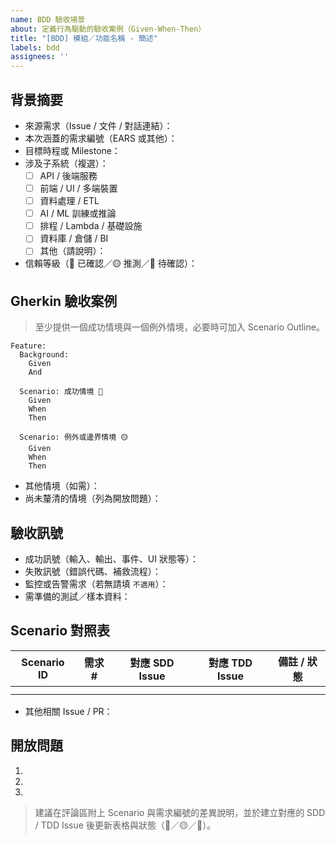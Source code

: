 ```yaml
---
name: BDD 驗收場景
about: 定義行為驅動的驗收案例（Given-When-Then）
title: "[BDD] 模組／功能名稱 - 簡述"
labels: bdd
assignees: ''
---
```


## 背景摘要
- 來源需求（Issue / 文件 / 對話連結）：
- 本次涵蓋的需求編號（EARS 或其他）：
- 目標時程或 Milestone：
- 涉及子系統（複選）：
  - [ ] API / 後端服務
  - [ ] 前端 / UI / 多端裝置
  - [ ] 資料處理 / ETL
  - [ ] AI / ML 訓練或推論
  - [ ] 排程 / Lambda / 基礎設施
  - [ ] 資料庫 / 倉儲 / BI
  - [ ] 其他（請說明）：
- 信賴等級（🔵 已確認／🟡 推測／🔴 待確認）：

## Gherkin 驗收案例
> 至少提供一個成功情境與一個例外情境，必要時可加入 Scenario Outline。

```gherkin
Feature: 
  Background:
    Given 
    And 

  Scenario: 成功情境 🔵
    Given 
    When 
    Then 

  Scenario: 例外或邊界情境 🟡
    Given 
    When 
    Then 
```

- 其他情境（如需）：
- 尚未釐清的情境（列為開放問題）：

## 驗收訊號
- 成功訊號（輸入、輸出、事件、UI 狀態等）：
- 失敗訊號（錯誤代碼、補救流程）：
- 監控或告警需求（若無請填 `不適用`）：
- 需準備的測試／樣本資料：

## Scenario 對照表

| Scenario ID | 需求 # | 對應 SDD Issue | 對應 TDD Issue | 備註 / 狀態 |
| --- | --- | --- | --- | --- |
|  |  |  |  |  |
|  |  |  |  |  |

- 其他相關 Issue / PR：

## 開放問題
1. 
2. 
3. 

> 建議在評論區附上 Scenario 與需求編號的差異說明，並於建立對應的 SDD / TDD Issue 後更新表格與狀態（🔵／🟡／🔴）。
